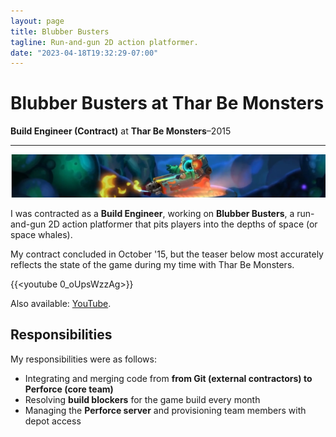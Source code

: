 ```yaml
---
layout: page
title: Blubber Busters
tagline: Run-and-gun 2D action platformer.
date: "2023-04-18T19:32:29-07:00"
---
```


# Blubber Busters at Thar Be Monsters

**Build Engineer (Contract)** at **Thar Be Monsters**–2015

----

![Banner image for Thar Be Monsters featuring the main character and their flamethrower](tharbemonsters.png)

I was contracted as a **Build Engineer**, working on **Blubber Busters**, a
run-and-gun 2D action platformer that pits players into the depths of space (or
space whales).

My contract concluded in October '15, but the teaser below most accurately
reflects the state of the game during my time with Thar Be Monsters.

{{<youtube 0_oUpsWzzAg>}}

Also available: [YouTube](https://www.youtube.com/@TharBeMonstersGames).

## Responsibilities

My responsibilities were as follows:

- Integrating and merging code from **from Git (external contractors) to Perforce (core team)**
- Resolving **build blockers** for the game build every month
- Managing the **Perforce server** and provisioning team members with depot access
